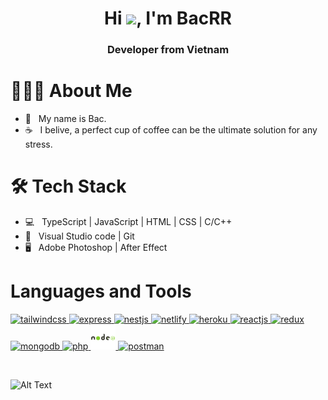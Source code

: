 <h1 align="center"> Hi <img src="https://gist.githubusercontent.com/arunprakashpj/48aa20057048b46c6f9ba9d114a8b76f/raw/69a9d496f651091a509ea8d9913c4aef5c419afb/Hi.gif" width="25">, I'm BacRR </h1>
<h3 align="center"> Developer from Vietnam</h3>

# 👨🏻‍💻 About Me

- 🔭 &nbsp; My name is Bac.
- ☕ &nbsp; I belive, a perfect cup of coffee can be the ultimate solution for any stress.

# 🛠 Tech Stack

- 💻 &nbsp; TypeScript | JavaScript | HTML | CSS | C/C++
- 🔧 &nbsp; Visual Studio code | Git
- 🖥 &nbsp; Adobe Photoshop | After Effect

# Languages and Tools
<p align="left"> <a href="https://tailwindcss.com/" target="_blank"> <img src="https://iconape.com/wp-content/files/an/351546/svg/tailwind-css-seeklogo.com.svg" alt="tailwindcss" width="40" height="40"/> </a> <a href="https://expressjs.com" target="_blank"> <img src="https://fd-development.com/images/expressjs.png" alt="express" width="40" height="40"/> </a> <a href="https://nestjs.com/" target="_blank"> <img src="https://docs.nestjs.kr/assets/logo-small.svg" alt="nestjs" width="40" height="40"/> </a> <a href="https://www.netlify.com/" target="_blank"> <img src="https://seeklogo.com/images/N/netlify-logo-758722CDF4-seeklogo.com.png" alt="netlify" width="40" height="40"/> </a> <a href="https://heroku.com" target="_blank"> <img src="https://www.vectorlogo.zone/logos/heroku/heroku-icon.svg" alt="heroku" width="40" height="40"/> </a> <a href="https://reactjs.org/" target="_blank"> <img src="https://upload.wikimedia.org/wikipedia/commons/thumb/a/a7/React-icon.svg/2300px-React-icon.svg.png" alt="reactjs" width="45" height="40"/> </a> <a href="https://redux-toolkit.js.org/" target="_blank"> <img src="https://cdn.freebiesupply.com/logos/large/2x/redux-logo-png-transparent.png" alt="redux" width="40" height="40"/> </a> <a href="https://www.mongodb.com/" target="_blank"> <img src="https://cdn.icon-icons.com/icons2/2415/PNG/512/mongodb_original_wordmark_logo_icon_146425.png" alt="mongodb" width="40" height="40"/> </a>   <a href="https://www.postgresql.org/" target="_blank"> <img src="https://upload.wikimedia.org/wikipedia/commons/2/29/Postgresql_elephant.svg" alt="php" width="40" height="40"/> </a> </a> <a href="https://nodejs.org" target="_blank"> <img src="https://raw.githubusercontent.com/devicons/devicon/master/icons/nodejs/nodejs-original-wordmark.svg" alt="nodejs" width="40" height="40"/> </a> <a href="https://postman.com" target="_blank"> <img src="https://www.vectorlogo.zone/logos/getpostman/getpostman-icon.svg" alt="postman" width="40" height="40"/> </a> </p>
<br/>

![Alt Text](https://mir-s3-cdn-cf.behance.net/project_modules/max_1200/4ff07986208593.5d9a654e92f36.gif)
